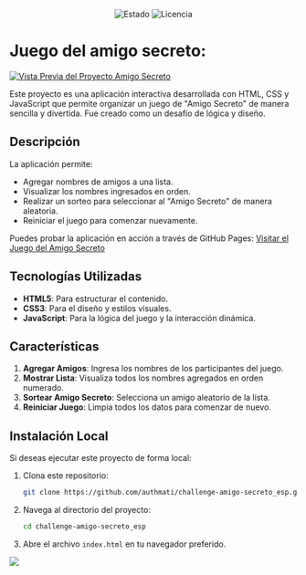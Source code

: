 <p align="center">
   <img src="https://img.shields.io/badge/ESTADO-EN%20DESARROLLO-ab0fff?style=for-the-badge" alt="Estado">
   <img src="https://img.shields.io/badge/Licencia-MIT-green?style=for-the-badge" alt="Licencia">
</p>

# Juego del amigo secreto:

[![Vista Previa del Proyecto Amigo Secreto](https://i.imgur.com/c5oAga3.png)](https://github.com/authmati)

Este proyecto es una aplicación interactiva desarrollada con HTML, CSS y JavaScript que permite organizar un juego de "Amigo Secreto" de manera sencilla y divertida. Fue creado como un desafío de lógica y diseño.

## Descripción

La aplicación permite:
- Agregar nombres de amigos a una lista.
- Visualizar los nombres ingresados en orden.
- Realizar un sorteo para seleccionar al "Amigo Secreto" de manera aleatoria.
- Reiniciar el juego para comenzar nuevamente.

Puedes probar la aplicación en acción a través de GitHub Pages: [Visitar el Juego del Amigo Secreto](https://authmati.github.io/challenge-amigo-secreto_esp/)

## Tecnologías Utilizadas

- **HTML5**: Para estructurar el contenido.
- **CSS3**: Para el diseño y estilos visuales.
- **JavaScript**: Para la lógica del juego y la interacción dinámica.

## Características

1. **Agregar Amigos**: Ingresa los nombres de los participantes del juego.
2. **Mostrar Lista**: Visualiza todos los nombres agregados en orden numerado.
3. **Sortear Amigo Secreto**: Selecciona un amigo aleatorio de la lista.
4. **Reiniciar Juego**: Limpia todos los datos para comenzar de nuevo.

## Instalación Local

Si deseas ejecutar este proyecto de forma local:

1. Clona este repositorio:

   ```bash
   git clone https://github.com/authmati/challenge-amigo-secreto_esp.git
   ```

2. Navega al directorio del proyecto:

   ```bash
   cd challenge-amigo-secreto_esp
   ```

4. Abre el archivo `index.html` en tu navegador preferido.

<img src="https://user-images.githubusercontent.com/73097560/115834477-dbab4500-a447-11eb-908a-139a6edaec5c.gif"><br><br>



